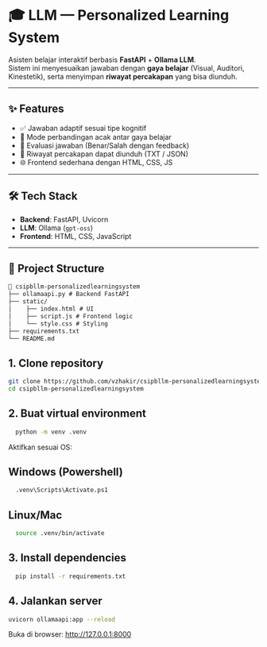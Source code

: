 # 🎓 LLM — Personalized Learning System

Asisten belajar interaktif berbasis **FastAPI** + **Ollama LLM**.  
Sistem ini menyesuaikan jawaban dengan **gaya belajar** (Visual, Auditori, Kinestetik), serta menyimpan **riwayat percakapan** yang bisa diunduh.

---

## ✨ Features
- ✅ Jawaban adaptif sesuai tipe kognitif  
- 🔄 Mode perbandingan acak antar gaya belajar  
- 📝 Evaluasi jawaban (Benar/Salah dengan feedback)  
- 💾 Riwayat percakapan dapat diunduh (TXT / JSON)  
- 🌐 Frontend sederhana dengan HTML, CSS, JS  

---

## 🛠 Tech Stack
- **Backend**: FastAPI, Uvicorn  
- **LLM**: Ollama (`gpt-oss`)  
- **Frontend**: HTML, CSS, JavaScript  

---

## 📂 Project Structure
```markdown
📁 csipbllm-personalizedlearningsystem
├── ollamaapi.py # Backend FastAPI
├── static/
│    ├── index.html # UI
│    ├── script.js # Frontend logic
│    └── style.css # Styling
├── requirements.txt
└── README.md
```

## 1. **Clone repository**
```bash
git clone https://github.com/vzhakir/csipbllm-personalizedlearningsystem.git
cd csipbllm-personalizedlearningsystem
   ```

## 2. **Buat virtual environment**
```bash
  python -m venv .venv
  ```

Aktifkan sesuai OS:
## Windows (Powershell)
```bash
  .venv\Scripts\Activate.ps1
  ```

## Linux/Mac
```bash
  source .venv/bin/activate
  ```

## 3. Install dependencies
```bash
  pip install -r requirements.txt
  ```

## 4. Jalankan server
```bash
uvicorn ollamaapi:app --reload
```

Buka di browser: http://127.0.0.1:8000
